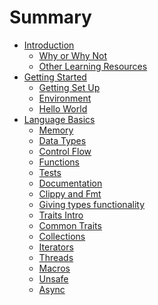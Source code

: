 # Summary
- [Introduction](./README.md)
    - [Why or Why Not](introduction/why.md)
    - [Other Learning Resources](introduction/resources.md)
- [Getting Started](getting-started/README.md)
    - [Getting Set Up](getting-started/setup.md)
    - [Environment](getting-started/environment.md)
    - [Hello World](getting-started/hello-world.md)
- [Language Basics](language-basics/README.md)
    - [Memory](language-basics/memory.md)
    - [Data Types](language-basics/data-types.md)
    - [Control Flow](language-basics/control-flow.md)
    - [Functions](language-basics/functions.md)
    - [Tests](./language-basics/tests.md)
    - [Documentation](./language-basics/documentation.md)
    - [Clippy and Fmt](./language-basics/clippy-and-fmt.md)
    - [Giving types functionality](./language-basics/impl.md)
    - [Traits Intro](./language-basics/traits.md)
    - [Common Traits](./language-basics/common-traits.md)
    - [Collections](./language-basics/collections.md)
    - [Iterators](./language-basics/iterators.md)
    - [Threads](./language-basics/threads.md)
    - [Macros](./language-basics/macros.md)
    - [Unsafe](language-basics/unsafe.md)
    - [Async](language-basics/async.md)

[//]: # (- [Common Patterns]&#40;&#41;)

[//]: # (    - [Derive]&#40;&#41;)

[//]: # (    - [Monads]&#40;&#41;)

[//]: # (    - [Interior Mutability]&#40;&#41;)

[//]: # (    - [New Types]&#40;&#41;)

[//]: # (    - [RAII / Drop and Finalise]&#40;&#41;)

[//]: # (    - [Prefer Borrows]&#40;&#41;)

[//]: # (    - [Type State]&#40;&#41;)

[//]: # (    - [Builder]&#40;&#41;)

[//]: # (- [Rust Ecosystem]&#40;&#41;)

[//]: # (    - [Project Structure]&#40;&#41;)

[//]: # (    - [rustup]&#40;&#41;)

[//]: # (    - [Error Handling with ThisError and Anyhow]&#40;&#41;)

[//]: # (    - [log]&#40;&#41;)

[//]: # (    - [mdbook]&#40;&#41;)

[//]: # (    - [Itertools]&#40;&#41;)

[//]: # (    - [Rayon]&#40;&#41;)

[//]: # (    - [Clap]&#40;&#41;)

[//]: # (    - [Async with Tokio and async_std]&#40;&#41;)

[//]: # (    - [Serialisation with Serde]&#40;&#41;)

[//]: # (    - [Parsing with Nom]&#40;&#41;)

[//]: # (    - [Regex]&#40;&#41;)

[//]: # (    - [reqwest]&#40;&#41;)

[//]: # (    - [Crossbeam?]&#40;&#41;)

[//]: # (    - [bitvec]&#40;&#41;)

[//]: # (    - [Derive More]&#40;&#41;)

[//]: # (- [Advanced Rust]&#40;&#41;)

[//]: # (    - [Foreign Function Interfaces]&#40;&#41;)

[//]: # (    - [Proc Macro]&#40;&#41;)

[//]: # (    - [Intro to Web Dev]&#40;&#41;)

[//]: # (    - [Intro to Embedded]&#40;&#41;)

[//]: # (    - [Intro to Game Dev]&#40;&#41;)
